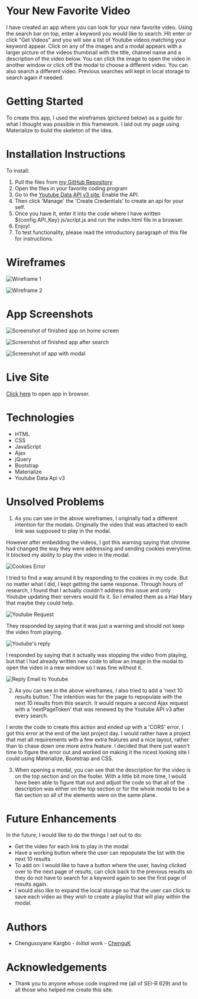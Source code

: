 # Your New Favorite Video

I have created an app where you can look for your new favorite video. Using the search bar on top, enter a keyword you would like to search. Hit enter or click "Get Videos" and you will see a list of Youtube videos matching your keyword appear. Click on any of the images and a modal appears with a larger picture of the videos thumbnail with the title, channel name and a description of the video below. You can click the image to open the video in another window or click off the modal to choose a different video. You can also search a different video. Previous searches will kept in local storage to search again if needed.

# Getting Started

To create this app, I used the wireframes (pictured below) as a guide for what I thought was possible in this framework. I laid out my page using Materialize to build the skeleton of the idea.


# Installation Instructions

To install:			
1. Pull the files from [my GitHub Repository](https://github.com/ChenguK/newfavoritevideo)		
2. Open the files in your favorite coding program	
3. Go to the [Youtube Data API v3 site](https://console.developers.google.com/apis/library/youtube.googleapis.com?id=125bab65-cfb6-4f25-9826-4dcc309bc508&project=lunar-sled-283600&authuser=1&supportedpurview=project), Enable the API.		
4. Then click 'Manage' the 'Create Credentials' to create an api for your self.		
5. Once you have it, enter it into the code where I have written ${config.API_Key} js/script.js and run the index.html file in a browser. 	
6. Enjoy!	
7. To test functionality, please read the introductory paragraph of this file for instructions.


# Wireframes

![Wireframe 1](./images/Wireframe1.png)

![Wireframe 2](./images/Wireframe2.png)                 

# App Screenshots

![Screenshot of finished app on home screen](./images/Screenshot%203.png)

![Screenshot of finished app after search](./images/Screenshot1.png)

![Screenshot of app with modal](./images/Screenshot2.png)


# Live Site

[Click here](https://chenguk.github.io/newfavoritevideo/)  to open app in browser.


# Technologies
* HTML    
* CSS     
* JavaScript    	
* Ajax	 
* jQuery      
* Bootstrap    
* Materialize	      
* Youtube Data Api v3


# Unsolved Problems

1. As you can see in the above wireframes, I originally had a different intention for the modals. Originally the video that was attached to each link was supposed to play in the modal. 

However after embedding the videos, I got this warning saying that chrome had changed the way they were addressing and sending cookies everytime. It blocked my ability to play the video in the modal.

![Cookies Error](./images/Cookies%20Error.png)

I tried to find a way around it by responding to the cookies in my code. But no matter what I did, I kept getting the same response. Through hours of research, I found that I actually couldn't address this issue and only Youtube updating their servers would fix it. So I emailed them as a Hail Mary that maybe they could help.

![Youtube Request](./images/Youtube-request.png)

They responded by saying that it was just a warning and should not keep the video from playing.

![Youtube's reply](./images/Youtubes-reply.png)

I responded by saying that it actually was stopping the video from playing, but that I had already written new code to allow an image in the modal to open the video in a new window so I was fine without it.	

![Reply Email to Youtube](./images/Reply-email.png)

2. As you can see in the above wireframes, I also tried to add a 'next 10 results button.' The intention was for the page to repopulate with the next 10 results from this search. It would require a second Ajax request with a 'nextPageToken' that was renewed by the Youtube API v3 after every search. 

I wrote the code to create this action and ended up with a 'CORS' error. I got this error at the end of the last project day. I would rather have a project that met all requirements with a few extra features and a nice layout, rather than to chase down one more extra feature. I decided that there just wasn't time to figure the error out and worked on making it the nicest looking site I could using Materialize, Bootstrap and CSS.

3. When opening a modal, you can see that the description for the video is on the top section and on the footer. With a little bit more time, I would have been able to figure that out and adjust the code so that all of the description was either on the top section or for the whole modal to be a flat section so all of the elements were on the same plane.

# Future Enhancements

In the future, I would like to do the things I set out to do: 

* Get the video for each link to play in the modal
* Have a working button where the user can repopulate the list with the next 10 results
* To add on: I would like to have a button where the user, having clicked over to the next page of results, can click back to the previous results so they do not have to search for a keyword again to see the first page of results again.
* I would also like to expand the local storage so that the user can click to save each video as they wish to create a playlist that will play within the modal.

# Authors
* Chengusoyane Kargbo - *Initial work* - [ChenguK](https://github.com/ChenguK)

# Acknowledgements
* Thank you to anyone whose code inspired me (all of SEI-R 629) and to all those who helped me create this site.
